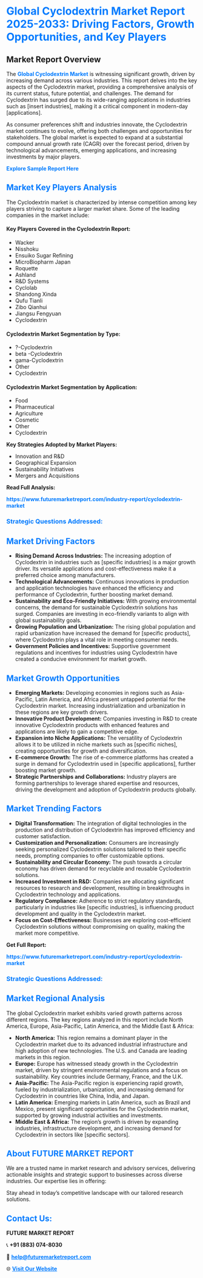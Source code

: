 <h1 style="color: #007BFF;">Global Cyclodextrin Market Report 2025-2033: Driving Factors, Growth Opportunities, and Key Players</h1>

<section id="overview">
<h2>Market Report Overview</h2>
<p>The <a href="https://www.futuremarketreport.com/industry-report/cyclodextrin-market" style="color: #007BFF; text-decoration: none;"><strong>Global Cyclodextrin Market</strong></a> is witnessing significant growth, driven by increasing demand across various industries. This report delves into the key aspects of the Cyclodextrin market, providing a comprehensive analysis of its current status, future potential, and challenges. The demand for Cyclodextrin has surged due to its wide-ranging applications in industries such as [insert industries], making it a critical component in modern-day [applications].</p>
<p>As consumer preferences shift and industries innovate, the Cyclodextrin market continues to evolve, offering both challenges and opportunities for stakeholders. The global market is expected to expand at a substantial compound annual growth rate (CAGR) over the forecast period, driven by technological advancements, emerging applications, and increasing investments by major players.</p>
</section>

<section id="overview">
<p><a href="https://www.futuremarketreport.com/request-sample/reportId=107880" style="color: #007BFF; text-decoration: none;"><strong>Explore Sample Report Here</strong></a></p>
</section>

<section id="key-players">
<h2 style="color: #007BFF;">Market Key Players Analysis</h2>
<p>The Cyclodextrin market is characterized by intense competition among key players striving to capture a larger market share. Some of the leading companies in the market include:</p>
<h4>Key Players Covered in the Cyclodextrin Report:</h4>
<ul><li>Wacker</li><li>Nisshoku</li><li>Ensuiko Sugar Refining</li><li>MicroBiopharm Japan</li><li>Roquette</li><li>Ashland</li><li>R&amp;D Systems</li><li>Cyclolab</li><li>Shandong Xinda</li><li>Qufu Tianli</li><li>Zibo Qianhui</li><li>Jiangsu Fengyuan</li><li>Cyclodextrin</li></ul>
<h4>Cyclodextrin Market Segmentation by Type:</h4>
<ul><li>?-Cyclodextrin</li><li>beta -Cyclodextrin</li><li>gama-Cyclodextrin</li><li>Other</li><li>Cyclodextrin</li></ul>

<h4>Cyclodextrin Market Segmentation by Application:</h4>
<ul><li>Food</li><li>Pharmaceutical</li><li>Agriculture</li><li>Cosmetic</li><li>Other</li><li>Cyclodextrin</li></ul>
<p><strong>Key Strategies Adopted by Market Players:</strong></p>
<ul>
<li>Innovation and R&D</li>
<li>Geographical Expansion</li>
<li>Sustainability Initiatives</li>
<li>Mergers and Acquisitions</li>
</ul>
</section>

<section>
<p><strong>Read Full Analysis: </strong></p><a href="https://www.futuremarketreport.com/industry-report/cyclodextrin-market" style="color: #007BFF; text-decoration: none;"><strong>https://www.futuremarketreport.com/industry-report/cyclodextrin-market</strong></a>
<h3 style="color: #007BFF;">Strategic Questions Addressed:</h3>
</section>

<section id="driving-factors">
<h2 style="color: #007BFF;">Market Driving Factors</h2>
<ul>
<li><strong>Rising Demand Across Industries:</strong> The increasing adoption of Cyclodextrin in industries such as [specific industries] is a major growth driver. Its versatile applications and cost-effectiveness make it a preferred choice among manufacturers.</li>
<li><strong>Technological Advancements:</strong> Continuous innovations in production and application technologies have enhanced the efficiency and performance of Cyclodextrin, further boosting market demand.</li>
<li><strong>Sustainability and Eco-Friendly Initiatives:</strong> With growing environmental concerns, the demand for sustainable Cyclodextrin solutions has surged. Companies are investing in eco-friendly variants to align with global sustainability goals.</li>
<li><strong>Growing Population and Urbanization:</strong> The rising global population and rapid urbanization have increased the demand for [specific products], where Cyclodextrin plays a vital role in meeting consumer needs.</li>
<li><strong>Government Policies and Incentives:</strong> Supportive government regulations and incentives for industries using Cyclodextrin have created a conducive environment for market growth.</li>
</ul>
</section>

<section id="growth-opportunities">
<h2 style="color: #007BFF;">Market Growth Opportunities</h2>
<ul>
<li><strong>Emerging Markets:</strong> Developing economies in regions such as Asia-Pacific, Latin America, and Africa present untapped potential for the Cyclodextrin market. Increasing industrialization and urbanization in these regions are key growth drivers.</li>
<li><strong>Innovative Product Development:</strong> Companies investing in R&D to create innovative Cyclodextrin products with enhanced features and applications are likely to gain a competitive edge.</li>
<li><strong>Expansion into Niche Applications:</strong> The versatility of Cyclodextrin allows it to be utilized in niche markets such as [specific niches], creating opportunities for growth and diversification.</li>
<li><strong>E-commerce Growth:</strong> The rise of e-commerce platforms has created a surge in demand for Cyclodextrin used in [specific applications], further boosting market growth.</li>
<li><strong>Strategic Partnerships and Collaborations:</strong> Industry players are forming partnerships to leverage shared expertise and resources, driving the development and adoption of Cyclodextrin products globally.</li>
</ul>
</section>

<section id="trending-factors">
<h2 style="color: #007BFF;">Market Trending Factors</h2>
<ul>
<li><strong>Digital Transformation:</strong> The integration of digital technologies in the production and distribution of Cyclodextrin has improved efficiency and customer satisfaction.</li>
<li><strong>Customization and Personalization:</strong> Consumers are increasingly seeking personalized Cyclodextrin solutions tailored to their specific needs, prompting companies to offer customizable options.</li>
<li><strong>Sustainability and Circular Economy:</strong> The push towards a circular economy has driven demand for recyclable and reusable Cyclodextrin solutions.</li>
<li><strong>Increased Investment in R&D:</strong> Companies are allocating significant resources to research and development, resulting in breakthroughs in Cyclodextrin technology and applications.</li>
<li><strong>Regulatory Compliance:</strong> Adherence to strict regulatory standards, particularly in industries like [specific industries], is influencing product development and quality in the Cyclodextrin market.</li>
<li><strong>Focus on Cost-Effectiveness:</strong> Businesses are exploring cost-efficient Cyclodextrin solutions without compromising on quality, making the market more competitive.</li>
</ul>
</section>

<section>
<p><strong>Get Full Report: </strong></p><a href="https://www.futuremarketreport.com/industry-report/cyclodextrin-market" style="color: #007BFF; text-decoration: none;"><strong>https://www.futuremarketreport.com/industry-report/cyclodextrin-market</strong></a>
<h3 style="color: #007BFF;">Strategic Questions Addressed:</h3>
</section>


<section id="regional-analysis">
<h2 style="color: #007BFF;">Market Regional Analysis</h2>
<p>The global Cyclodextrin market exhibits varied growth patterns across different regions. The key regions analyzed in this report include North America, Europe, Asia-Pacific, Latin America, and the Middle East & Africa:</p>
<ul>
<li><strong>North America:</strong> This region remains a dominant player in the Cyclodextrin market due to its advanced industrial infrastructure and high adoption of new technologies. The U.S. and Canada are leading markets in this region.</li>
<li><strong>Europe:</strong> Europe has witnessed steady growth in the Cyclodextrin market, driven by stringent environmental regulations and a focus on sustainability. Key countries include Germany, France, and the U.K.</li>
<li><strong>Asia-Pacific:</strong> The Asia-Pacific region is experiencing rapid growth, fueled by industrialization, urbanization, and increasing demand for Cyclodextrin in countries like China, India, and Japan.</li>
<li><strong>Latin America:</strong> Emerging markets in Latin America, such as Brazil and Mexico, present significant opportunities for the Cyclodextrin market, supported by growing industrial activities and investments.</li>
<li><strong>Middle East & Africa:</strong> The region’s growth is driven by expanding industries, infrastructure development, and increasing demand for Cyclodextrin in sectors like [specific sectors].</li>
</ul>
</section>

<footer>
<h2 style="color: #007BFF;">About FUTURE MARKET REPORT</h2>
<p>We are a trusted name in market research and advisory services, delivering actionable insights and strategic support to businesses across diverse industries. Our expertise lies in offering:</p>

<p>Stay ahead in today’s competitive landscape with our tailored research solutions.</p>

<h2 style="color: #007BFF;">Contact Us:</h2>
<p><strong>FUTURE MARKET REPORT</strong></p>
<p>📞 <strong>+91 (883) 074-8030</strong></p>
<p>📧 <strong><a href="mailto:help@futuremarketreport.com" style="color: #007BFF;">help@futuremarketreport.com</a></strong></p>
<p>🌐 <strong><a href="https://www.futuremarketreport.com/" style="color: #007BFF;">Visit Our Website</a></strong></p>
</footer>